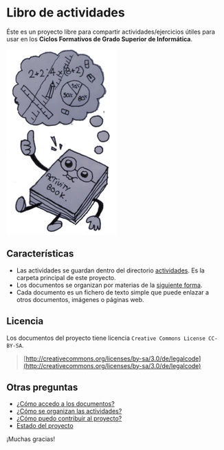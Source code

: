 # Libro de actividades

Éste es un proyecto libre para compartir actividades/ejercicios útiles para usar en los **Ciclos Formativos de Grado Superior de Informática**.

![logo](./docs/logo.png)

## Características

* Las actividades se guardan dentro del directorio [actividades](./actividades).
Es la carpeta principal de este proyecto.
* Los documentos se organizan por materias de la [siguiente forma](./actividades/README.md).
* Cada documento es un fichero de texto simple que puede enlazar a otros documentos,
imágenes o páginas web.

## Licencia

Los documentos del proyecto tiene licencia `Creative Commons License CC-BY-SA`.

> [http://creativecommons.org/licenses/by-sa/3.0/de/legalcode](http://creativecommons.org/licenses/by-sa/3.0/de/legalcode)

## Otras preguntas

* [¿Cómo accedo a los documentos?](./docs/acceso.md)
* [¿Cómo se organizan las actividades?](./actividades/README.md)
* [¿Cómo puedo contribuir al proyecto?](./docs/contribuciones.md)
* [Estado del proyecto](./docs/estado.md)

¡Muchas gracias!

